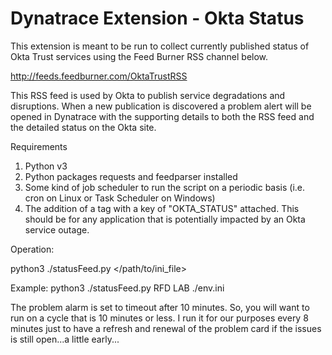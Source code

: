# Dynatrace Extension - Okta Status

This extension is meant to be run to collect currently published status of Okta Trust services using the Feed Burner RSS channel below.

http://feeds.feedburner.com/OktaTrustRSS

This RSS feed is used by Okta to publish service degradations and disruptions.  When a new publication is discovered a problem alert will be opened in Dynatrace with the supporting details to both the RSS feed and the detailed status on the Okta site.

Requirements
1. Python v3
2. Python packages requests and feedparser installed
3. Some kind of job scheduler to run the script on a periodic basis (i.e. cron on Linux or Task Scheduler on Windows)
4. The addition of a tag with a key of "OKTA_STATUS" attached.  This should be for any application that is potentially impacted by an Okta service outage.

Operation:

  python3 ./statusFeed.py <customer> <environment> </path/to/ini_file>
  
  Example: python3 ./statusFeed.py RFD LAB ./env.ini
  
The problem alarm is set to timeout after 10 minutes.  So, you will want to run on a cycle that is 10 minutes or less.  I run it for our purposes every 8 minutes just to have a refresh and renewal of the problem card if the issues is still open...a little early...
  
 
